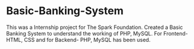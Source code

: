 # Basic-Banking-System
This was a Internship project for The Spark Foundation.
Created a Basic Banking System to understand the working of PHP, MySQL.
For Frontend- HTML, CSS and for Backend- PHP, MySQL has been used.
